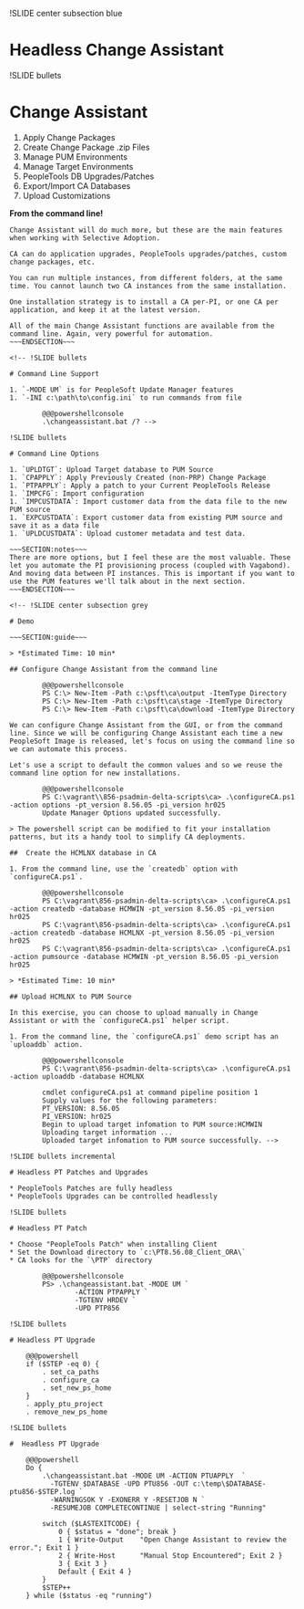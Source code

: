 !SLIDE center subsection blue

# Headless Change Assistant

!SLIDE bullets

# Change Assistant

1. Apply Change Packages
1. Create Change Package .zip Files
1. Manage PUM Environments
1. Manage Target Environments
1. PeopleTools DB Upgrades/Patches
1. Export/Import CA Databases
1. Upload Customizations

**From the command line!**

~~~SECTION:notes~~~
Change Assistant will do much more, but these are the main features when working with Selective Adoption.

CA can do application upgrades, PeopleTools upgrades/patches, custom change packages, etc.

You can run multiple instances, from different folders, at the same time. You cannot launch two CA instances from the same installation.

One installation strategy is to install a CA per-PI, or one CA per application, and keep it at the latest version.

All of the main Change Assistant functions are available from the command line. Again, very powerful for automation.
~~~ENDSECTION~~~

<!-- !SLIDE bullets

# Command Line Support

1. `-MODE UM` is for PeopleSoft Update Manager features
1. `-INI c:\path\to\config.ini` to run commands from file

        @@@powershellconsole
        .\changeassistant.bat /? -->

!SLIDE bullets

# Command Line Options

1. `UPLDTGT`: Upload Target database to PUM Source
1. `CPAPPLY`: Apply Previously Created (non-PRP) Change Package
1. `PTPAPPLY`: Apply a patch to your Current PeopleTools Release
1. `IMPCFG`: Import configuration
1. `IMPCUSTDATA`: Import customer data from the data file to the new PUM source
1. `EXPCUSTDATA`: Export customer data from existing PUM source and save it as a data file
1. `UPLDCUSTDATA`: Upload customer metadata and test data.

~~~SECTION:notes~~~
There are more options, but I feel these are the most valuable. These let you automate the PI provisioning process (coupled with Vagabond). And moving data between PI instances. This is important if you want to use the PUM features we'll talk about in the next section.
~~~ENDSECTION~~~

<!-- !SLIDE center subsection grey

# Demo

~~~SECTION:guide~~~

> *Estimated Time: 10 min*

## Configure Change Assistant from the command line

        @@@powershellconsole
        PS C:\> New-Item -Path c:\psft\ca\output -ItemType Directory
        PS C:\> New-Item -Path c:\psft\ca\stage -ItemType Directory
        PS C:\> New-Item -Path c:\psft\ca\download -ItemType Directory
        
We can configure Change Assistant from the GUI, or from the command line. Since we will be configuring Change Assistant each time a new PeopleSoft Image is released, let's focus on using the command line so we can automate this process.

Let's use a script to default the common values and so we reuse the command line option for new installations.

        @@@powershellconsole
        PS C:\vagrant\\856-psadmin-delta-scripts\ca> .\configureCA.ps1 -action options -pt_version 8.56.05 -pi_version hr025
        Update Manager Options updated successfully.

> The powershell script can be modified to fit your installation patterns, but its a handy tool to simplify CA deployments.

##  Create the HCMLNX database in CA

1. From the command line, use the `createdb` option with `configureCA.ps1`.

        @@@powershellconsole
        PS C:\vagrant\856-psadmin-delta-scripts\ca> .\configureCA.ps1 -action createdb -database HCMWIN -pt_version 8.56.05 -pi_version hr025
        PS C:\vagrant\856-psadmin-delta-scripts\ca> .\configureCA.ps1 -action createdb -database HCMLNX -pt_version 8.56.05 -pi_version hr025
        PS C:\vagrant\856-psadmin-delta-scripts\ca> .\configureCA.ps1 -action pumsource -database HCMWIN -pt_version 8.56.05 -pi_version hr025

> *Estimated Time: 10 min*

## Upload HCMLNX to PUM Source

In this exercise, you can choose to upload manually in Change Assistant or with the `configureCA.ps1` helper script.

1. From the command line, the `configureCA.ps1` demo script has an `uploaddb` action.

        @@@powershellconsole
        PS C:\vagrant\856-psadmin-delta-scripts\ca> .\configureCA.ps1 -action uploaddb -database HCMLNX

        cmdlet configureCA.ps1 at command pipeline position 1
        Supply values for the following parameters:
        PT_VERSION: 8.56.05
        PI_VERSION: hr025
        Begin to upload target infomation to PUM source:HCMWIN
        Uploading target information ...
        Uploaded target infomation to PUM source successfully. -->

!SLIDE bullets incremental

# Headless PT Patches and Upgrades

* PeopleTools Patches are fully headless
* PeopleTools Upgrades can be controlled headlessly

!SLIDE bullets

# Headless PT Patch

* Choose "PeopleTools Patch" when installing Client
* Set the Download directory to `c:\PT8.56.08_Client_ORA\`
* CA looks for the `\PTP` directory

        @@@powershellconsole
        PS> .\changeassistant.bat -MODE UM `
                -ACTION PTPAPPLY `
                -TGTENV HRDEV `
                -UPD PTP856

!SLIDE bullets

# Headless PT Upgrade

    @@@powershell
    if ($STEP -eq 0) {
        . set_ca_paths
        . configure_ca
        . set_new_ps_home
    }
    . apply_ptu_project
    . remove_new_ps_home

!SLIDE bullets

#  Headless PT Upgrade

    @@@powershell
    Do {
        .\changeassistant.bat -MODE UM -ACTION PTUAPPLY  `
          -TGTENV $DATABASE -UPD PTU856 -OUT c:\temp\$DATABASE-ptu856-$STEP.log `
          -WARNINGSOK Y -EXONERR Y -RESETJOB N `
          -RESUMEJOB COMPLETECONTINUE | select-string "Running"
        
        switch ($LASTEXITCODE) {
            0 { $status = "done"; break }
            1 { Write-Output    "Open Change Assistant to review the error."; Exit 1 }
            2 { Write-Host      "Manual Stop Encountered"; Exit 2 }
            3 { Exit 3 }
            Default { Exit 4 }
        }
        $STEP++
    } while ($status -eq "running")